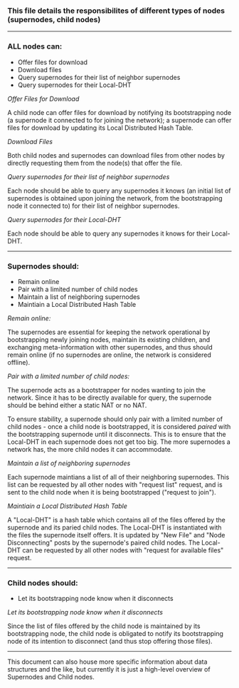 ### This file details the responsibilites of different types of nodes (supernodes, child nodes)

---

### ALL nodes can:

*  Offer files for download
*  Download files
*  Query supernodes for their list of neighbor supernodes
*  Query supernodes for their Local-DHT

*Offer Files for Download*

A child node can offer files for download by notifying its bootstrapping node (a supernode it connected to for joining the network);
a supernode can offer files for download by updating its Local Distributed Hash Table.

*Download Files*

Both child nodes and supernodes can download files from other nodes by directly
requesting them from the node(s) that offer the file.

*Query supernodes for their list of neighbor supernodes*

Each node should be able to query any supernodes it knows (an initial list of supernodes is obtained upon joining the network, from the bootstrapping node it connected to) for their list of neighbor supernodes.

*Query supernodes for their Local-DHT*

Each node should be able to query any supernodes it knows for their Local-DHT.

---

### Supernodes should:

*  Remain online
*  Pair with a limited number of child nodes
*  Maintain a list of neighboring supernodes
*  Maintiain a Local Distributed Hash Table

*Remain online:*

The supernodes are essential for keeping the network operational by bootstrapping
newly joining nodes, maintain its existing children, and exchanging meta-information
with other supernodes, and thus should remain online (if no supernodes are online,
the network is considered offline).

*Pair with a limited number of child nodes:*

The supernode acts as a bootstrapper for nodes wanting to join the network. 
Since it has to be directly available for query, the supernode should be behind either a static NAT or no NAT.

To ensure stability, a supernode should only pair with a limited number of child nodes - once a child node is bootstrapped, it is considered *paired* with the bootstrapping supernode until it disconnects. This is to ensure that the Local-DHT in each supernode does not get too big.
The more supernodes a network has, the more child nodes it can accommodate.

*Maintain a list of neighboring supernodes*

Each supernode maintians a list of all of their neighboring supernodes. This list can be requested by all other nodes with "request list" request, and is sent to the child node when it is being bootstrapped ("request to join").

*Maintiain a Local Distributed Hash Table*

A "Local-DHT" is a hash table which contains all of the files offered by the supernode
and its paried child nodes. The Local-DHT is instantiated with the files the supernode itself offers.
It is updated by "New File" and "Node Disconnecting" posts by the supernode's paired child nodes.
The Local-DHT can be requested by all other nodes with
"request for available files" request.

---

### Child nodes should:

*  Let its bootstrapping node know when it disconnects

*Let its bootstrapping node know when it disconnects*

Since the list of files offered by the child node is maintained by its bootstrapping node, the child node is obligated to notify its bootstrapping node of its intention to disconnect (and thus stop offering those files).

-----

This document can also house more specific information about data structures and the like,
but currently it is just a high-level overview of Supernodes and Child nodes.
